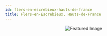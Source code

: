 ```yaml
---
id: flers-en-escrebieux-hauts-de-france
title: Flers-en-Escrebieux, Hauts-de-France
---
```


<center><img src="https://i.travelapi.com/hotels/15000000/14770000/14769700/14769680/b05da00a_z.jpg" alt="Featured Image" /></center>

